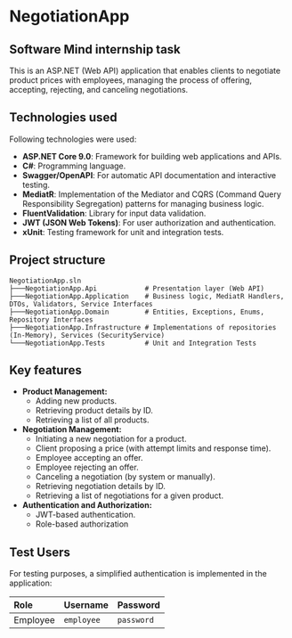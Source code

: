 # NegotiationApp
## Software Mind internship task
This is an ASP.NET (Web API) application that enables clients to negotiate product prices with employees, managing the process of offering, accepting, rejecting, and canceling negotiations.


## Technologies used

Following technologies were used:

-   **ASP.NET Core 9.0**: Framework for building web applications and APIs.
-   **C#**: Programming language.
-   **Swagger/OpenAPI**: For automatic API documentation and interactive testing.
-   **MediatR**: Implementation of the Mediator and CQRS (Command Query Responsibility Segregation) patterns for managing business logic.
-   **FluentValidation**: Library for input data validation.
-   **JWT (JSON Web Tokens)**: For user authorization and authentication.
-   **xUnit**: Testing framework for unit and integration tests.

## Project structure
```
NegotiationApp.sln 
├───NegotiationApp.Api            # Presentation layer (Web API)
├───NegotiationApp.Application    # Business logic, MediatR Handlers, DTOs, Validators, Service Interfaces
├───NegotiationApp.Domain         # Entities, Exceptions, Enums, Repository Interfaces
├───NegotiationApp.Infrastructure # Implementations of repositories (In-Memory), Services (SecurityService)
└───NegotiationApp.Tests          # Unit and Integration Tests
```


## Key features

-   **Product Management:**
    * Adding new products.
    * Retrieving product details by ID.
    * Retrieving a list of all products.
-   **Negotiation Management:**
    * Initiating a new negotiation for a product.
    * Client proposing a price (with attempt limits and response time).
    * Employee accepting an offer.
    * Employee rejecting an offer.
    * Canceling a negotiation (by system or manually).
    * Retrieving negotiation details by ID.
    * Retrieving a list of negotiations for a given product.
-   **Authentication and Authorization:**
    * JWT-based authentication.
    * Role-based authorization


## Test Users

For testing purposes, a simplified authentication is implemented in the application:

| Role     | Username   | Password   |
| :------- | :--------- | :--------- |
| Employee | `employee` | `password` |
